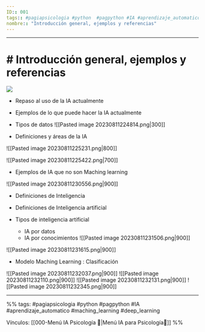 ```yaml
---
ID:: 001
tags:: #pagiapsicologia #python  #pagpython #IA #aprendizaje_automatico #maching_learning #deep_learning
nombre:: "Introducción general, ejemplos y referencias"
---
```

___

# # Introducción general, ejemplos y referencias


![](https://www.youtube.com/watch?v=nHIoutEOKR0&list=PLon--J7mANNV6lQd3fWkpJXdiWosN4fF-)


- Repaso al uso de la IA actualmente
- Ejemplos de lo que puede hacer la IA actualmente
- Tipos de datos 
 ![[Pasted image 20230811224814.png|300]]

- Definiciones y áreas de la IA

![[Pasted image 20230811225231.png|800]]

![[Pasted image 20230811225422.png|700]]


- Ejemplos de IA que no son Maching learning

![[Pasted image 20230811230556.png|900]]


- Definiciones de Inteligencia
- Definiciones de Inteligencia artificial


- Tipos de inteligencia artificial
  - IA por datos
  - IA por conocimientos
![[Pasted image 20230811231506.png|900]]


![[Pasted image 20230811231615.png|900]]


- Modelo Maching Learning : Clasificación

![[Pasted image 20230811232037.png|900]]
![[Pasted image 20230811232110.png|900]]
![[Pasted image 20230811232131.png|900]]
![[Pasted image 20230811232345.png|900]]

___

%%
tags: #pagiapsicologia #python  #pagpython #IA #aprendizaje_automatico #maching_learning #deep_learning

Vínculos:   [[000-Menú IA Psicología 📃|Menú IA para Psicología📃]]
%%